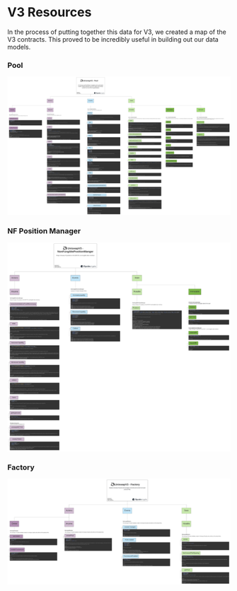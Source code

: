 # V3 Resources

In the process of putting together this data for V3, we created a map of the V3 contracts. This proved to be incredibly useful in building out our data models.

### Pool

![](<../../../.gitbook/assets/Uniswap V3 - Pool.png>)

### NF Position Manager

![](<../../../.gitbook/assets/Uniswap V3 - NonFungiblePositionManager.png>)

### Factory

![](<../../../.gitbook/assets/Uniswap V3 - Factory.png>)
